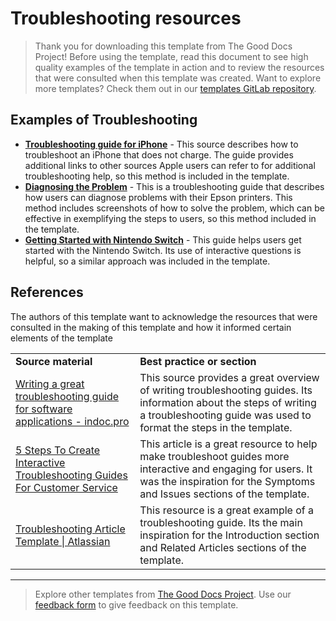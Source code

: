 # Troubleshooting resources

> Thank you for downloading this template from The Good Docs Project! Before using the template, read this document to see high quality examples of the template in action and to review the resources that were consulted when this template was created. Want to explore more templates? Check them out in our [templates GitLab repository](https://gitlab.com/tgdp/templates).

## Examples of Troubleshooting

* **[Troubleshooting guide for iPhone](https://support.apple.com/en-us/HT201569)** - This source describes how to troubleshoot an iPhone that does not charge. The guide provides additional links to other sources Apple users can refer to for additional troubleshooting help, so this method is included in the template.
* **[Diagnosing the Problem](https://files.support.epson.com/htmldocs/pho22_/pho22_rf/trble_1.htm)** - This is a troubleshooting guide that describes how users can diagnose problems with their Epson printers. This method includes screenshots of how to solve the problem, which can be effective in exemplifying the steps to users, so this method included in the template.
* **[Getting Started with Nintendo Switch](https://en-americas-support.nintendo.com/app/answers/detail/p/989/c/904/a_id/43021)** - This guide helps users get started with the Nintendo Switch. Its use of interactive questions is helpful, so a similar approach was included in the template.

## References

The authors of this template want to acknowledge the resources that were consulted in the making of this template and how it informed certain elements of the template

<table>
  <tr>
   <td><strong>Source material</strong>
   </td>
   <td><strong>Best practice or section</strong>
   </td>
  </tr>
  <tr>
   <td><a href="https://indoc.pro/documentation-types/troubleshooting-guide/">Writing a great troubleshooting guide for software applications - indoc.pro</a>
   </td>
   <td>This source provides a great overview of writing troubleshooting guides. Its information about the steps of writing a troubleshooting guide was used to format the steps in the template.
   </td>
  </tr>
  <tr>
   <td><a href="https://knowmax.ai/blog/troubleshooting-guides-for-customer-service/">5 Steps To Create Interactive Troubleshooting Guides For Customer Service</a>
   </td>
   <td>This article is a great resource to help make troubleshoot guides more interactive and engaging for users. It was the inspiration for the Symptoms and Issues sections of the template.
   </td>
  </tr>
  <tr>
   <td><a href="https://www.atlassian.com/software/confluence/templates/troubleshooting-article">Troubleshooting Article Template | Atlassian</a>
   </td>
   <td>This resource is a great example of a troubleshooting guide. Its the main inspiration for the Introduction section and Related Articles sections of the template.
   </td>
  </tr>
</table>

---

> Explore other templates from [The Good Docs Project](https://gitlab.com/tgdp/templates). Use our [feedback form](https://thegooddocsproject.dev/feedback/) to give feedback on this template.
